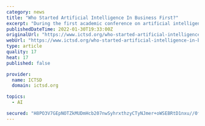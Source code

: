 ```yaml
---
category: news
title: "Who Started Artificial Intelligence In Business First?"
excerpt: "During the first academic conference on artificial intelligence called by John McCarthy in 1956, the term artificial intelligence was first coined. Ancient philosophers attempted to describe human thinking as a symbolic system,"
publishedDateTime: 2022-01-30T19:33:00Z
originalUrl: "https://www.ictsd.org/who-started-artificial-intelligence-in-business-first/"
webUrl: "https://www.ictsd.org/who-started-artificial-intelligence-in-business-first/"
type: article
quality: 17
heat: 17
published: false

provider:
  name: ICTSD
  domain: ictsd.org

topics:
  - AI

secured: "H8PO3V7GEpNOTZkMUDmHcb207nwSyhrxthzyCTyNJmer+oWSEBRtD1nxu//0f9A04FMsie76eVjXY2+230TMyu4JlPyIjDyiXyXNgCYsp6aQEhjssHHnq1rAcjBa68B/qMhhC+IEjh5ks1zSteYiLP91m6FphVLR90elDKbRyfmcU9ssUqC3cJe9lWDvnV8TY3SWUXSJZaI1IauU8IdjE99NUaGVyImEFeekHfE1s9/2waaN0r5TGigKSROlIwxL+S5u/u+1t4MuTf/y2R3zLmwhUf1cSuyZ66J70uZ/5dkYhQJ6I9SiSMeEs8VsySwjNBsCZMuYhKQtGXFtPFzy25c1Sd6fFQH5OiGCSx3jyFs=;eR4IcWQe0EFPEdLg2s+YKA=="
---
```


